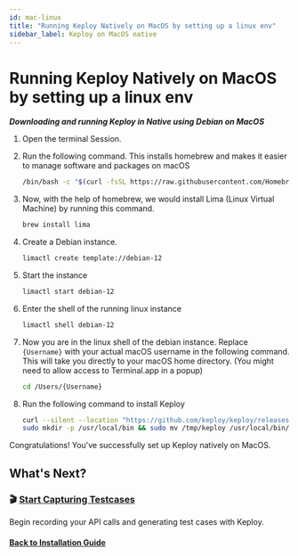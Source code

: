 ```yaml
---
id: mac-linux
title: "Running Keploy Natively on MacOS by setting up a linux env"
sidebar_label: Keploy on MacOS native
---
```


# Running Keploy Natively on MacOS by setting up a linux env

**_Downloading and running Keploy in Native using Debian on MacOS_**

1.  Open the terminal Session.
2.  Run the following command. This installs homebrew and makes it easier to manage software and packages on macOS

    ```bash
    /bin/bash -c "$(curl -fsSL https://raw.githubusercontent.com/Homebrew/install/HEAD/install.sh)"
    ```

3.  Now, with the help of homebrew, we would install Lima (Linux Virtual Machine) by running this command.

    ```bash
    brew install lima
    ```

4.  Create a Debian instance.

    ```bash
    limactl create template://debian-12
    ```

5.  Start the instance

    ```bash
    limactl start debian-12
    ```

6.  Enter the shell of the running linux instance

    ```bash
    limactl shell debian-12
    ```

7.  Now you are in the linux shell of the debian instance. Replace `{Username}` with your actual macOS username in the following command. This will take you directly to your macOS home directory. (You might need to allow access to Terminal.app in a popup)

    ```bash
    cd /Users/{Username}
    ```

8.  Run the following command to install Keploy

    ```bash
    curl --silent --location "https://github.com/keploy/keploy/releases/latest/download/keploy_linux_arm64.tar.gz" | tar xz --overwrite -C /tmp
    sudo mkdir -p /usr/local/bin && sudo mv /tmp/keploy /usr/local/bin/keploy
    ```

Congratulations! You've successfully set up Keploy natively on MacOS.

## What's Next?

### 🎬 [Start Capturing Testcases](/docs/server/install/#-capturing-testcases)

Begin recording your API calls and generating test cases with Keploy.

#### [Back to Installation Guide](/docs/server/installation/)
